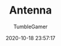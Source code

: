 ---
title: Antenna
description: 3D Web-based peer to peer voice chat
date: 2020-10-18 23:57:17
author:
  - TumbleGamer
userscript: true
buttons:
  - name: Install
    href: https://github.com/tumble1999/antenna/raw/master/Antenna.user.js
  - type: 1
    name: Test
    href: https://tumble1999.github.io/antenna
  - type: 1
    name: Source
    href: https://github.com/tumble1999/antenna
customData:
  modial: required
  cardboard: required
  critterguration: required
---